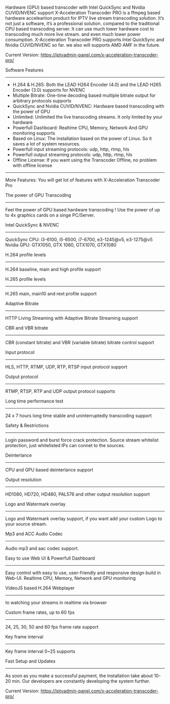 Hardware (GPU) based transcoder with Intel QuickSync and Nvidia CUVID/NVENC support
X-Acceleration Transcoder PRO is a ffmpeg based hardware acceleartion product for IPTV live stream transcoding solution. It’s not just a software, it’s a professional solution. compared to the traditional CPU based transcoding server. It can use much lower hardware cost to transcoding much more live stream. and even much lower power consumption.
X-Acceleration Transcoder PRO supports Intel QuickSync and Nvidia CUVID/NVENC so far. we also will supports AMD AMF in the future.

Current Version: https://iptvadmin-panel.com/x-acceleration-transcoder-pro/

Software Features
******************
+ H.264 & H.265: Both the LEAD H264 Encoder (4.0) and the LEAD H265 Encoder (3.0) supports for NVENC
+ Multiple Bitrate: One-time decoding based multiple bitrate output for arbitrary protocols supports
+ QuickSync and Nvidia CUVID/NVENC: Hardware based transcoding with the power of GPU
+ Unlimited: Unlimited the live transcoding streams. It only limited by your hardware
+ Powerfull Dashboard: Realtime CPU, Memory, Network And GPU monitoring supports
+ Based on Linux: The installation based on the power of Linux. So it saves a lot of system resources.
+ Powerfull input streaming protocols: udp, http, rtmp, hls
+ Powerfull output streaming protocols: udp, http, rtmp, hls
+ Offline License: If you want using the Transcoder Offline, no problem with offline license

****************************

More Features: You will get lot of features with X-Acceleration Transcoder Pro

The power of GPU Transcoding
****************************
Feel the power of GPU based hardware transcoding ! Use the power of up to 4x graphics cards on a singe PC/Server.

Intel QuickSync & NVENC
************************
QuickSync CPU: i3-6100, i5-6500, i7-6700, e3-1245@v5, e3-1275@v5
Nvidia GPU: GTX1050, GTX 1060,  GTX1070, GTX1080

H.264 profile levels
********************
H.264 baseline, main and high profile support

H.265 profile levels
********************
H.265 main, main10 and rext profile support

Adaptive Bitrate
****************
HTTP Living Streaming with Adaptive Bitrate Streaming support

CBR and VBR bitrate
********************
CBR (constant bitrate) and VBR (variable bitrate) bitrate control support

Input protocol
**************
HLS, HTTP, RTMP, UDP, RTP, RTSP input protocol support

Output protocol
***************
RTMP, RTSP, RTP and UDP output protocol supports

Long time performance test
**************************
24 x 7 hours long time stable and uninterruptedly transcoding support

Safety & Restrictions
*********************
Login password and burst force crack protection. Source stream whitelist protection, just whitelisted IPs can connet to the sources.

Deinterlance
************
CPU and GPU based deinterlance support

Output resolution
*****************
HD1080, HD720, HD480, PAL576 and other output resolution support

Logo and Watermark overlay
**************************
Logo and Watermark overlay support, if you want add your custom Logo to your source stream.

Mp3 and ACC Audio Codec
************************
Audio mp3 and aac codec support.

Easy to use Web UI & Powerfull Dashboard
*****************************************
Easy control with easy to use, user-friendly and responsive design build in Web-UI. Realtime CPU, Memory, Network and GPU monitoring

VideoJS based H.264 Webplayer
*****************************
to watching your streams in realtime via browser

Custom frame rates, up to 60 fps
*********************************
24, 25, 30, 50 and 60 fps frame rate support

Key frame interval
*******************
Key frame interval 0~25 supports

Fast Setup and Updates
***********************
As soon as you make a successful payment, the installation take about 10-20 min. Our developers are constantly developing the system further.

Current Version:
https://iptvadmin-panel.com/x-acceleration-transcoder-pro/
